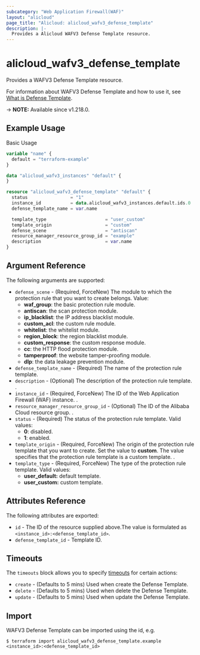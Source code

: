 ```yaml
---
subcategory: "Web Application Firewall(WAF)"
layout: "alicloud"
page_title: "Alicloud: alicloud_wafv3_defense_template"
description: |-
  Provides a Alicloud WAFV3 Defense Template resource.
---
```


# alicloud_wafv3_defense_template

Provides a WAFV3 Defense Template resource. 

For information about WAFV3 Defense Template and how to use it, see [What is Defense Template](https://www.alibabacloud.com/help/en/web-application-firewall/latest/api-waf-openapi-2021-10-01-createdefensetemplate).

-> **NOTE:** Available since v1.218.0.

## Example Usage

Basic Usage

```terraform
variable "name" {
  default = "terraform-example"
}

data "alicloud_wafv3_instances" "default" {
}

resource "alicloud_wafv3_defense_template" "default" {
  status                = "1"
  instance_id           = data.alicloud_wafv3_instances.default.ids.0
  defense_template_name = var.name

  template_type                      = "user_custom"
  template_origin                    = "custom"
  defense_scene                      = "antiscan"
  resource_manager_resource_group_id = "example"
  description                        = var.name
}
```

## Argument Reference

The following arguments are supported:
* `defense_scene` - (Required, ForceNew) The module to which the protection rule that you want to create belongs. Value:
  - **waf_group**: the basic protection rule module.
  - **antiscan**: the scan protection module.
  - **ip_blacklist**: the IP address blacklist module.
  - **custom_acl**: the custom rule module.
  - **whitelist**: the whitelist module.
  - **region_block**: the region blacklist module.
  - **custom_response**: the custom response module.
  - **cc**: the HTTP flood protection module.
  - **tamperproof**: the website tamper-proofing module.
  - **dlp**: the data leakage prevention module.
* `defense_template_name` - (Required) The name of the protection rule template.
* `description` - (Optional) The description of the protection rule template. .
* `instance_id` - (Required, ForceNew) The ID of the Web Application Firewall (WAF) instance. .
* `resource_manager_resource_group_id` - (Optional) The ID of the Alibaba Cloud resource group. .
* `status` - (Required) The status of the protection rule template. Valid values:
  - **0**: disabled.
  - **1**: enabled.
* `template_origin` - (Required, ForceNew) The origin of the protection rule template that you want to create. Set the value to **custom**. The value specifies that the protection rule template is a custom template. .
* `template_type` - (Required, ForceNew) The type of the protection rule template. Valid values:
  - **user_default:** default template.
  - **user_custom:** custom template.

## Attributes Reference

The following attributes are exported:
* `id` - The ID of the resource supplied above.The value is formulated as `<instance_id>:<defense_template_id>`.
* `defense_template_id` - Template ID.

## Timeouts

The `timeouts` block allows you to specify [timeouts](https://www.terraform.io/docs/configuration-0-11/resources.html#timeouts) for certain actions:
* `create` - (Defaults to 5 mins) Used when create the Defense Template.
* `delete` - (Defaults to 5 mins) Used when delete the Defense Template.
* `update` - (Defaults to 5 mins) Used when update the Defense Template.

## Import

WAFV3 Defense Template can be imported using the id, e.g.

```shell
$ terraform import alicloud_wafv3_defense_template.example <instance_id>:<defense_template_id>
```